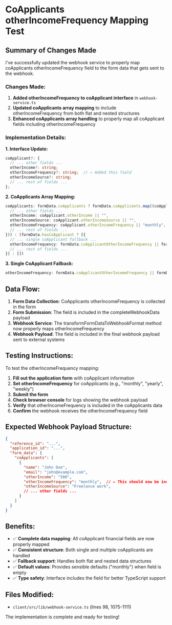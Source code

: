 # CoApplicants otherIncomeFrequency Mapping Test

## Summary of Changes Made

I've successfully updated the webhook service to properly map coApplicants otherIncomeFrequency field to the form data that gets sent to the webhook.

### Changes Made:

1. **Added otherIncomeFrequency to coApplicant interface** in `webhook-service.ts`
2. **Updated coApplicants array mapping** to include otherIncomeFrequency from both flat and nested structures
3. **Enhanced coApplicants array handling** to properly map all coApplicant fields including otherIncomeFrequency

### Implementation Details:

**1. Interface Update:**
```typescript
coApplicant?: {
  // ... other fields ...
  otherIncome?: string;
  otherIncomeFrequency?: string;  // ← Added this field
  otherIncomeSource?: string;
  // ... rest of fields ...
};
```

**2. CoApplicants Array Mapping:**
```typescript
coApplicants: formData.coApplicants ? formData.coApplicants.map((coApplicant: any) => ({
  // ... other fields ...
  otherIncome: coApplicant.otherIncome || "",
  otherIncomeSource: coApplicant.otherIncomeSource || "",
  otherIncomeFrequency: coApplicant.otherIncomeFrequency || "monthly",  // ← Properly mapped
  // ... rest of fields ...
})) : (formData.hasCoApplicant ? [{
  // ... single coApplicant fallback ...
  otherIncomeFrequency: formData.coApplicantOtherIncomeFrequency || formData.coApplicant?.otherIncomeFrequency || "monthly",
  // ... rest of fields ...
}] : [])
```

**3. Single CoApplicant Fallback:**
```typescript
otherIncomeFrequency: formData.coApplicantOtherIncomeFrequency || formData.coApplicant?.otherIncomeFrequency || "monthly",
```

## Data Flow:

1. **Form Data Collection**: CoApplicants otherIncomeFrequency is collected in the form
2. **Form Submission**: The field is included in the completeWebhookData payload
3. **Webhook Service**: The transformFormDataToWebhookFormat method now properly maps otherIncomeFrequency
4. **Webhook Payload**: The field is included in the final webhook payload sent to external systems

## Testing Instructions:

To test the otherIncomeFrequency mapping:

1. **Fill out the application form** with coApplicant information
2. **Set otherIncomeFrequency** for coApplicants (e.g., "monthly", "yearly", "weekly")
3. **Submit the form**
4. **Check browser console** for logs showing the webhook payload
5. **Verify** that otherIncomeFrequency is included in the coApplicants data
6. **Confirm** the webhook receives the otherIncomeFrequency field

## Expected Webhook Payload Structure:

```json
{
  "reference_id": "...",
  "application_id": "...",
  "form_data": {
    "coApplicants": [
      {
        "name": "John Doe",
        "email": "john@example.com",
        "otherIncome": "500",
        "otherIncomeFrequency": "monthly",  // ← This should now be included
        "otherIncomeSource": "Freelance work",
        // ... other fields ...
      }
    ]
  }
}
```

## Benefits:

- ✅ **Complete data mapping**: All coApplicant financial fields are now properly mapped
- ✅ **Consistent structure**: Both single and multiple coApplicants are handled
- ✅ **Fallback support**: Handles both flat and nested data structures
- ✅ **Default values**: Provides sensible defaults ("monthly") when field is empty
- ✅ **Type safety**: Interface includes the field for better TypeScript support

## Files Modified:

- `client/src/lib/webhook-service.ts` (lines 98, 1075-1111)

The implementation is complete and ready for testing!
